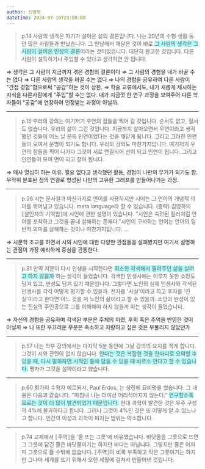 ```yaml
---
author: 신영복
datetime: 2024-07-16T23:00:00
---
```

> p.14
> 사람의 생각은 자기가 살아온 삶의 결론입니다. 나는 20년의 수형 생활 동안 많은 사람들과 만났습니다. 그 만남에서 깨달은 것이 바로 <span style="background:#b1ffff">그 사람의 생각은 그 사람이 걸어온 인생의 결론</span>이라는 것이었습니다. 대단히 완고한 것입니다. 다른 사람이 설득하거나 주입할 수 있다고 생각하면 안 됩니다.

$\Rightarrow$ 생각은 그 사람이 지금까지 겪은 경험의 결론이다
$\Rightarrow$ 그 사람의 경험을 내가 바꿀 수는 없다
$\Rightarrow$ 다른 사람의 생각을 바꿀 수는 없다
$\Rightarrow$ 나의 경험을 공유하여 다른 사람이 "간접 경험"함으로써 "공감"하는 것이 상한.
$\Rightarrow$ 학술 교류에서도, 내가 새롭게 제시하는 지식을 다른사람에게 "주입"할 수는 없다. 내가 지금껏 한 연구 과정을 보여주어 다른 학자들이 "공감"에 연장하여 인정받는 과정이 아닐까.

---
> p.15
> 우리의 강의는 여기저기 우연의 점들을 찍어 갈 것입니다. 순서도 없고, 질서도 없습니다. 우리의 삶이 그런 것입니다. 지금까지 살아오면서 우연이라고 생각했던 것들이 어느 날 문득 인연이었다는 것을 깨닫게 됩니다. 그리고 그러한 인연들이 모여서 운명이 되기도 합니다. 우리의 강의도 마찬가지입니다. 여기저기 우연의 점들을 찍어 나가다 그것이 서로 연결되어 선이 되고 인연이 됩니다. 그리고 인연들이 모여 면이 되고 장이 됩니다.

$\Rightarrow$ 매사 열심히 하는 이유. 필요 없다고 생각했던 활동, 경험이 나만의 무기가 되기도 함. 무작위 분포된 점의 연결로 형성된 나만의 고유한 그래프를 만들어나가는 과정.

---
> p.26
> 시는 문사철과 마찬가지로 언어를 사용하지만 시어는 그 언어의 개념적 의미를 뛰어넘고 있습니다. meta language라 할 수 있습니다.
> (중략)
> 김영하의 ⟦살인자의 기억법⟧에 시인에 관한 설명이 있습니다. "시인은 숙련된 킬러처럼 언어를 포착하고 그것을 끝내 살해하는 존재다."시인이 구사하는 언어는 언어의 일반적 의미를 살해하는 것이나 마찬가지입니다.
> ...

$\Rightarrow$ 시문학 조교를 하면서 시와 시인에 대한 다양한 관점들을 살펴봤지만 여기서 설명하는 관점이 가장 예리하게 중심을 관통한다.

---
> p.31
> 만약 저분이 다시 인생을 시작한다면 <span style="background:#b1ffff">최소한 각색해서 들려주던 삶을 살려고 하지 않을까</span> 하는 생각이 들었습니다. 각색한 인생사에는 이루지 못한 소망도 담겨 있고, 반성도 담겨 있기 때문입니다. 그렇다면 노인의 실제 인생사와 각색된 인생사를 각각 어떻게 평가할 수 있을까. 전자를 '사실'이라고 하고 후자를 '진실'이라고 한다면 어느 것을 저 노인의 삶이라고 할 수 있을까. 소망과 반성이 있는 진실의 주인공으로 그를 이해해야 하지 않을까 하는 생각이 들었습니다.

$\Rightarrow$ 자신의 경험을 공유하며 각색된 부분은 주체의 미련, 후회 혹은 추억을 반영한 것이 아닐까
$\Rightarrow$ 나 또한 부끄러운 부분은 축소하고 자랑하고 싶은 것은 부풀리지 않았던가

---
> p.57
> 나는 학부 강의에서는 마지막 5분 동안에 그날 강의의 요지를 적게 합니다. 그것이 시와 관련이 없지 않습니다. <span style="background:#b1ffff">안다는 것은 복잡한 것을 한마디로 요약할 수 있을 때, 다시 말하자면 시적인 틀에 담을 수 있을 때 비로소 안다고 할 수 있습니다.</span> 맹자가 그것을 설약이라고 했습니다.

---
> p.60
> 헝가리 수학자 에르되시, Paul Erdos, 는 생전에 묘비명을 썼습니다. 그 내용은 다음과 같습니다. "마침내 나는 더이상 어리석어지지 않는다." <span style="background:#b1ffff">연구할수록 모르는 것이 더 많이 발견되었기 때문입니다.</span> 현대 과학이 발견한 것은 우주 구성의 4%에 불과하다고 합니다. 그러나 그것이 4%인 것은 또 어떻게 알 수 있느냐고 합니다. 인간의 이성과 과학이 미치는 범위는 약소합니다.

---
> p.74
> 교재에서 ⟦주역⟧을 '물 뜨는 그릇'에 비유했습니다. 바닷물을 그릇으로 뜨면 그 그릇에 담긴 물은 바닷물이기는 하지만 바다는 아닙니다. 그렇지만 물은 어차피 그릇으로 뜰 수밖에 없습니다. ⟦주역⟧이 비록 부족하고 작은 그릇이기는 하지만 그나마 세계를 뜨기 위해서 오랜 세월에 걸쳐서 만들어낸 것입니다.